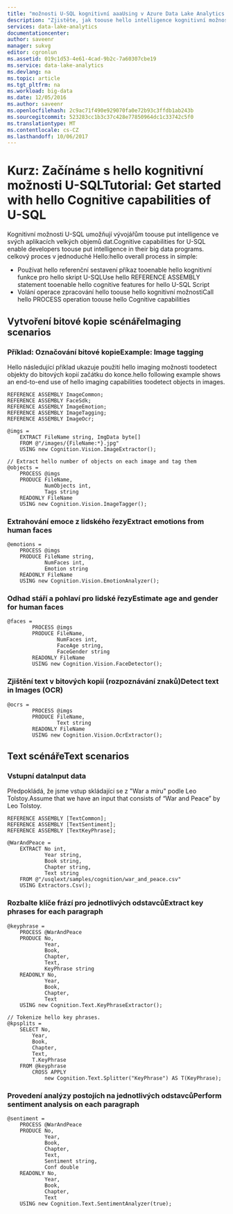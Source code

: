 ```yaml
---
title: "možnosti U-SQL kognitivní aaaUsing v Azure Data Lake Analytics | Microsoft Docs"
description: "Zjistěte, jak toouse hello intelligence kognitivní možnosti v U-SQL"
services: data-lake-analytics
documentationcenter: 
author: saveenr
manager: sukvg
editor: cgronlun
ms.assetid: 019c1d53-4e61-4cad-9b2c-7a60307cbe19
ms.service: data-lake-analytics
ms.devlang: na
ms.topic: article
ms.tgt_pltfrm: na
ms.workload: big-data
ms.date: 12/05/2016
ms.author: saveenr
ms.openlocfilehash: 2c9ac71f490e929070fa0e72b93c3ffdb1ab243b
ms.sourcegitcommit: 523283cc1b3c37c428e77850964dc1c33742c5f0
ms.translationtype: MT
ms.contentlocale: cs-CZ
ms.lasthandoff: 10/06/2017
---
```

# <a name="tutorial-get-started-with-hello-cognitive-capabilities-of-u-sql"></a><span data-ttu-id="e528c-103">Kurz: Začínáme s hello kognitivní možnosti U-SQL</span><span class="sxs-lookup"><span data-stu-id="e528c-103">Tutorial: Get started with hello Cognitive capabilities of U-SQL</span></span>

<span data-ttu-id="e528c-104">Kognitivní možnosti U-SQL umožňují vývojářům toouse put intelligence ve svých aplikacích velkých objemů dat.</span><span class="sxs-lookup"><span data-stu-id="e528c-104">Cognitive capabilities for U-SQL enable developers toouse put intelligence in their big data programs.</span></span> <span data-ttu-id="e528c-105">celkový proces v jednoduché Hello:</span><span class="sxs-lookup"><span data-stu-id="e528c-105">hello overall process in simple:</span></span>

* <span data-ttu-id="e528c-106">Používat hello referenční sestavení příkaz tooenable hello kognitivní funkce pro hello skript U-SQL</span><span class="sxs-lookup"><span data-stu-id="e528c-106">Use hello REFERENCE ASSEMBLY statement tooenable hello cognitive features for hello U-SQL Script</span></span>
* <span data-ttu-id="e528c-107">Volání operace zpracování hello toouse hello kognitivní možnosti</span><span class="sxs-lookup"><span data-stu-id="e528c-107">Call hello PROCESS operation toouse hello Cognitive capabilities</span></span> 

## <a name="imaging-scenarios"></a><span data-ttu-id="e528c-108">Vytvoření bitové kopie scénáře</span><span class="sxs-lookup"><span data-stu-id="e528c-108">Imaging scenarios</span></span>

### <a name="example-image-tagging"></a><span data-ttu-id="e528c-109">Příklad: Označování bitové kopie</span><span class="sxs-lookup"><span data-stu-id="e528c-109">Example: Image tagging</span></span>

<span data-ttu-id="e528c-110">Hello následující příklad ukazuje použití hello imaging možnosti toodetect objekty do bitových kopií začátku do konce.</span><span class="sxs-lookup"><span data-stu-id="e528c-110">hello following example shows an end-to-end use of hello imaging capabilities toodetect objects in images.</span></span>

    REFERENCE ASSEMBLY ImageCommon;
    REFERENCE ASSEMBLY FaceSdk;
    REFERENCE ASSEMBLY ImageEmotion;
    REFERENCE ASSEMBLY ImageTagging;
    REFERENCE ASSEMBLY ImageOcr;

    @imgs =
        EXTRACT FileName string, ImgData byte[]
        FROM @"/images/{FileName:*}.jpg"
        USING new Cognition.Vision.ImageExtractor();

    // Extract hello number of objects on each image and tag them 
    @objects =
        PROCESS @imgs 
        PRODUCE FileName,
                NumObjects int,
                Tags string
        READONLY FileName
        USING new Cognition.Vision.ImageTagger();


### <a name="extract-emotions-from-human-faces"></a><span data-ttu-id="e528c-111">Extrahování emoce z lidského řezy</span><span class="sxs-lookup"><span data-stu-id="e528c-111">Extract emotions from human faces</span></span> 

    @emotions =
        PROCESS @imgs
        PRODUCE FileName string,
                NumFaces int,
                Emotion string
        READONLY FileName
        USING new Cognition.Vision.EmotionAnalyzer();

### <a name="estimate-age-and-gender-for-human-faces"></a><span data-ttu-id="e528c-112">Odhad stáří a pohlaví pro lidské řezy</span><span class="sxs-lookup"><span data-stu-id="e528c-112">Estimate age and gender for human faces</span></span>

    @faces = 
            PROCESS @imgs
            PRODUCE FileName,
                    NumFaces int,
                    FaceAge string,
                    FaceGender string
            READONLY FileName
            USING new Cognition.Vision.FaceDetector();

### <a name="detect-text-in-images-ocr"></a><span data-ttu-id="e528c-113">Zjištění text v bitových kopií (rozpoznávání znaků)</span><span class="sxs-lookup"><span data-stu-id="e528c-113">Detect text in Images (OCR)</span></span>

    @ocrs =
            PROCESS @imgs
            PRODUCE FileName,
                    Text string
            READONLY FileName
            USING new Cognition.Vision.OcrExtractor();

## <a name="text-scenarios"></a><span data-ttu-id="e528c-114">Text scénáře</span><span class="sxs-lookup"><span data-stu-id="e528c-114">Text scenarios</span></span>

### <a name="input-data"></a><span data-ttu-id="e528c-115">Vstupní data</span><span class="sxs-lookup"><span data-stu-id="e528c-115">Input data</span></span>

<span data-ttu-id="e528c-116">Předpokládá, že jsme vstup skládající se z "War a míru" podle Leo Tolstoy.</span><span class="sxs-lookup"><span data-stu-id="e528c-116">Assume that we have an input that consists of “War and Peace” by Leo Tolstoy.</span></span>

    REFERENCE ASSEMBLY [TextCommon];
    REFERENCE ASSEMBLY [TextSentiment];
    REFERENCE ASSEMBLY [TextKeyPhrase];

    @WarAndPeace =
        EXTRACT No int,
                Year string,
                Book string,
                Chapter string,
                Text string
        FROM @"/usqlext/samples/cognition/war_and_peace.csv"
        USING Extractors.Csv();

### <a name="extract-key-phrases-for-each-paragraph"></a><span data-ttu-id="e528c-117">Rozbalte klíče frází pro jednotlivých odstavců</span><span class="sxs-lookup"><span data-stu-id="e528c-117">Extract key phrases for each paragraph</span></span>

    @keyphrase =
        PROCESS @WarAndPeace
        PRODUCE No,
                Year,
                Book,
                Chapter,
                Text,
                KeyPhrase string
        READONLY No,
                Year,
                Book,
                Chapter,
                Text
        USING new Cognition.Text.KeyPhraseExtractor();

    // Tokenize hello key phrases.
    @kpsplits =
        SELECT No,
            Year,
            Book,
            Chapter,
            Text,
            T.KeyPhrase
        FROM @keyphrase
            CROSS APPLY
                new Cognition.Text.Splitter("KeyPhrase") AS T(KeyPhrase);
    
### <a name="perform-sentiment-analysis-on-each-paragraph"></a><span data-ttu-id="e528c-118">Provedení analýzy postojích na jednotlivých odstavců</span><span class="sxs-lookup"><span data-stu-id="e528c-118">Perform sentiment analysis on each paragraph</span></span>

    @sentiment =
        PROCESS @WarAndPeace
        PRODUCE No,
                Year,
                Book,
                Chapter,
                Text,
                Sentiment string,
                Conf double
        READONLY No,
                Year,
                Book,
                Chapter,
                Text
        USING new Cognition.Text.SentimentAnalyzer(true);

